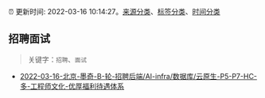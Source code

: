 :alarm_clock: 更新时间: 2022-03-16 10:14:27。[来源分类](../README.md)、[标签分类](../TAGS.md)、[时间分类](../TIMELINE.md)

## 招聘面试


> 关键字：`招聘`、`面试`



- [2022-03-16-北京-墨奇-B-轮-招聘后端/AI-infra/数据库/云原生-P5-P7-HC-多-工程师文化-优厚福利待遇体系](https://www.v2ex.com/t/840794) 